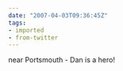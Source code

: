 ```yaml
---
date: "2007-04-03T09:36:45Z"
tags:
- imported
- from-twitter
---
```

near Portsmouth - Dan is a hero\!
